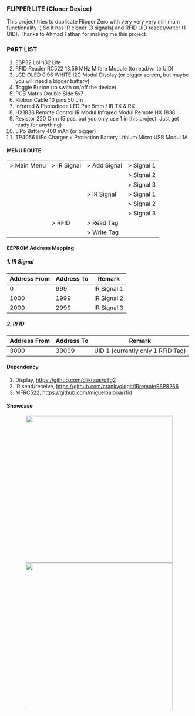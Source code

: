 
### FLIPPER LITE (Cloner Device)

This project tries to duplicate Flipper Zero with very very very minimum functionality :)
So it has IR cloner (3 signals) and RFID UID reader/writer (1 UID). Thanks to Ahmad Fathan for making me this project.

### PART LIST
1. ESP32 Lolin32 Lite
2. RFID Reader RC522 13.56 MHz Mifare Module (to read/write UID)
3. LCD OLED 0.96 WHITE I2C Modul Display (or bigger screen, but maybe you will need a bigger battery)
4. Toggle Button (to swith on/off the device)
5. PCB Matrix Double Side 5x7
6. Ribbon Cable 10 pins 50 cm
7. Infrared & Photodiode LED Pair 5mm / IR TX & RX
8. HX1838 Remote Control IR Modul Infrared Modul Remote HX 1838
9. Resistor 220 Ohm (5 pcs, but you only use 1 in this project. Just get ready for anything)
10. LiPo Battery 400 mAh (or bigger)
11. TP4056 LiPo Charger + Protection Battery Lithium Micro USB Modul 1A

#### MENU ROUTE
|  |  |  |  |
|-------------|-------------|--------------|------------|
| > Main Menu | > IR Signal | > Add Signal | > Signal 1 |
|             |             |              | > Signal 2 |
|             |             |              | > Signal 3 |
|             |             | > IR Signal  | > Signal 1 |
|             |             |              | > Signal 2 |
|             |             |              | > Signal 3 |
|             | > RFID      | > Read Tag   |            |
|             |             | > Write Tag  |            |

#### EEPROM Address Mapping

##### 1. IR Signal
|Address From|Address To|Remark|
|-|-|-|
|0|999|IR Signal 1|
|1000|1999|IR Signal 2|
|2000|2999|IR Signal 3|

##### 2. RFID

|Address From|Address To|Remark|
|-|-|-|
|3000|30009|UID 1 (currently only 1 RFID Tag)|

#### Dependency

1. Display, https://github.com/olikraus/u8g2
2. IR send/receive, https://github.com/crankyoldgit/IRremoteESP8266
3. MFRC522, https://github.com/miguelbalboa/rfid

#### Showcase

<div style="text-align:center">
  <img src="https://github.com/ahmadfathan/flipper-zero/blob/9742cb3e889354f63acfe1f884749bedc68e0789/images/image1.jpeg" width="400">
  <img src="https://github.com/ahmadfathan/flipper-zero/blob/9742cb3e889354f63acfe1f884749bedc68e0789/images/image2.jpeg" width="400">
</div>
